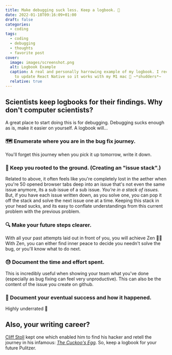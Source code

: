 ```yaml
---
title: Make debugging suck less. Keep a logbook. 📓
date: 2022-01-18T09:16:09+01:00
draft: false
categories:
  - coding
tags:
  - coding
  - debugging
  - thoughts
  - favorite post
cover:
  image: images/screenshot.png
  alt: Logbook Example
  caption: A real and personally harrowing example of my logbook. I recently tried
    to update React Native so it works with my M1 mac 🤮 ~*shudders*~
  relative: true
---
```

## Scientists keep logbooks for their findings. Why don't computer scientists?
A great place to start doing this is for debugging. Debugging sucks enough as is, make it easier on yourself. A logbook will...

### 🗺 Enumerate where you are in the bug fix journey.
  You'll forget this journey when you pick it up tomorrow, write it down.
### 🌳 Keep you rooted to the ground. (Creating an "issue stack".)
  Related to above, it often feels like you're completely lost in the aether when you're 50 opened browser tabs deep into an issue that's not even the same issue anymore, its a sub issue of a sub issue. *You're in a stack of issues.* But, if you have each issue written down, as you solve one, you can pop it off the stack and solve the next issue one at a time. Keeping this stack in your head sucks, and its easy to conflate understandings from this current problem with the previous problem.
### 🔍 Make your future steps clearer.
  With all your past attempts laid out in front of you, you will achieve Zen 🧘‍♂️ With Zen, you can either find inner peace to decide you needn't solve the bug, or you'll know what to do next.
### 😓 Document the time and effort spent. 
  This is incredibly useful when showing your team what you've done (especially as bug fixing can feel very unproductive). This can also be the content of the issue you create on github.
### 🍻 Document your eventual success and how it happened.
  Highly underrated 🥂
## Also, your writing career?
[Cliff Stoll](https://www.kleinbottle.com/) kept one which enabled him to find his hacker and retell the journey in his infamous: [*The Cuckoo's Egg*](https://en.wikipedia.org/wiki/The_Cuckoo%27s_Egg_(book)). So, keep a logbook for your future Pulitzer.
